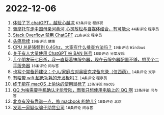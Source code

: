 # 2022-12-06

1. [体验了下 chatGPT，越玩心越凉](https://www.v2ex.com/t/900396) `63条评论` `程序员`
1. [骑摩托车走中国母亲河黄河,心灵放松与自媒体结合，有可能火](https://www.v2ex.com/t/900388) `44条评论` `程序员`
1. [Stack Overflow 禁用 ChatGPT](https://www.v2ex.com/t/900393) `21条评论` `程序员`
1. [头痛后续](https://www.v2ex.com/t/900399) `19条评论` `健康`
1. [CPU 总是降频到 0.4Ghz，大家有什么排查方法吗？](https://www.v2ex.com/t/900395) `19条评论` `Windows`
1. [关于有人大量使用 ChatGPT 被 BAN 账号](https://www.v2ex.com/t/900398) `18条评论` `分享发现`
1. [几个朋友玩七日杀，我一直帮着搞服务器，现在云服务器配置不够，想买个二手服务器](https://www.v2ex.com/t/900387) `16条评论` `问与答`
1. [也写个常备药建议：个人/家庭应对奥密克戎备忘录（仅西药）](https://www.v2ex.com/t/900404) `14条评论` `文学`
1. [有啥带 wifi 超低功耗的开发板吗？](https://www.v2ex.com/t/900397) `14条评论` `程序员`
1. [终于能在 macOS 上愉快的使用鼠标了](https://www.v2ex.com/t/900408) `13条评论` `macOS`
1. [QQ 为啥需要手机确认才能登陆，而我只想使用电脑上的 QQ 啊](https://www.v2ex.com/t/900392) `12条评论` `问与答`
1. [北京有没有靠谱一点，修 macbook 的地儿?](https://www.v2ex.com/t/900391) `10条评论` `北京`
1. [发现一家疑似骗子助贷公司](https://www.v2ex.com/t/900390) `10条评论` `问与答`
